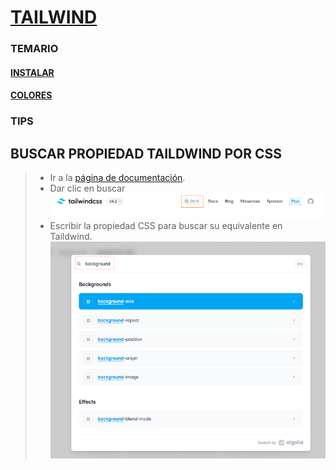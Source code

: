 # [TAILWIND](https://tailwindcss.com/)

### TEMARIO

#### [INSTALAR](./01-install.md)

#### [COLORES](./02-colores.md)

### TIPS

## BUSCAR PROPIEDAD TAILDWIND POR CSS

> - Ir a la [página de documentación](https://tailwindcss.com/docs/installation/using-vite).
> - Dar clic en buscar
>   ![](./tailwind-css/assets/1-buscar-css-vs-taildwind.png)
> - Escribir la propiedad CSS para buscar su equivalente en Taildwind.
>   ![](./tailwind-css/assets/2-buscar-css-vs-taildwind-search.png)
